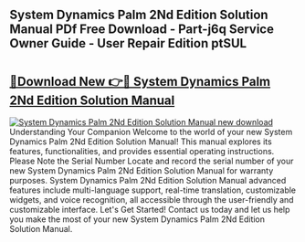 ## System Dynamics Palm 2Nd Edition Solution Manual PDf Free Download - Part-j6q Service Owner Guide - User Repair Edition ptSUL

# <h2><a href="http://bc86439.oget.top/?id=System+Dynamics+Palm+2Nd+Edition+Solution+Manual">🔗Download New 👉🔴 System Dynamics Palm 2Nd Edition Solution Manual</a></h2>

[![System Dynamics Palm 2Nd Edition Solution Manual new download](https://i.imgur.com/5g1atiW.png)](http://bc86439.oget.top/?id=System+Dynamics+Palm+2Nd+Edition+Solution+Manual)
Understanding Your Companion Welcome to the world of your new System Dynamics Palm 2Nd Edition Solution Manual! This manual explores its features, functionalities, and provides essential operating instructions. Please Note the Serial Number Locate and record the serial number of your new System Dynamics Palm 2Nd Edition Solution Manual for warranty purposes. System Dynamics Palm 2Nd Edition Solution Manual advanced features include multi-language support, real-time translation, customizable widgets, and voice recognition, all accessible through the user-friendly and customizable interface. Let's Get Started! Contact us today and let us help you make the most of your new System Dynamics Palm 2Nd Edition Solution Manual.

